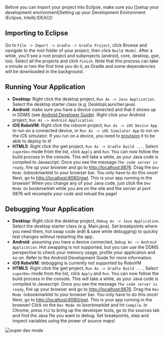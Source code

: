 Before you can import your project into Eclipse, make sure you [[setup your development environment|Setting up your Development Environment (Eclipse, Intellij IDEA)]]!

## Importing to Eclipse
Go to `File -> Import -> Gradle -> Gradle Project`, click Browse and navigate to the root folder of your project, then click `Build Model`. After a while, you'll see a root project and subprojects (android, core, desktop, gwt, ios). Select all the projects and click `Finish`. Note that this process can take a minute or two the first time you do it, as Gradle and some dependencies will be downloaded in the background.

## Running Your Application ##

  * **Desktop**: Right click the desktop project, `Run As -> Java Application`. Select the desktop starter class (e.g. DesktopLauncher.java).
  * **Android**: make sure you have a device connected and that it shows up in DDMS (see  [Android Developer Guide](http://developer.android.com/guide/index.html)). Right click your Android project, `Run As -> Android Application`.
  * **iOS RoboVM**: Right click the robovm project, `Run As -> iOS Device App` to run on a connected device, or `Run As -> iOS Simulator App` to run on the iOS simulator. If you run on a device, you need to [provision](https://developer.apple.com/library/ios/documentation/ToolsLanguages/Conceptual/YourFirstAppStoreSubmission/ProvisionYourDevicesforDevelopment/ProvisionYourDevicesforDevelopment.html) it to be able to deploy to it!
  * **HTML5**: Right click the gwt project, `Run As -> Gradle Build ...`. Select `superDev` mode from the list, click `Apply` and `Run`. You can now follow the build process in the console. This will take a while, as your Java code is compiled to Javascript. Once you see the message `The code server is ready`, fire up your browser and go to [http://localhost:9876](http://localhost:9876). Drag the `Dev Mode On`bookmarklet to your browser bar. You only have to do this once! Next, go to [http://localhost:8080/gwt](http://localhost:8080/gwt). This is your app running in the browser! When you change any of your Java code, just click the `Dev Mode On` bookmarklet while you are on the site and the server at port 9876 will recompile your code and reload the page!

## Debugging Your Application ##

  * **Desktop**: Right click the desktop project, `Debug As -> Java Application`. Select the desktop starter class (e.g. Main.java). Set breakpoints where you need them, hot swap code (edit & save while debugging) to quickly test changes without restarting the app.
  * **Android**: assuming you have a device connected, `Debug As -> Android Application`. Hot swapping is not supported, but you can use the DDMS perspective to check your memory usage, profile your application and so on. Refer to the Android Development Guide for more information.
  * **iOS RoboVM**: debugging is currently not supported by RoboVM
  * **HTML5**: Right click the gwt project, `Run As -> Gradle Build ...`. Select `superDev` mode from the list, click `Apply` and `Run`. You can now follow the build process in the console. This will take a while, as your Java code is compiled to Javascript. Once you see the message `The code server is ready`, fire up your browser and go to [http://localhost:9876](http://localhost:9876). Drag the `Dev Mode On`bookmarklet to your browser bar. You only have to do this once! Next, go to [http://localhost:8080/gwt](http://localhost:8080/gwt). This is your app running in the browser! Click on the `Dev Mode On` boorkmarklet and hit `Compile`. In Chrome, press `F12` to bring up the developer tools, go to the sources tab and find the Java file you want to debug. Set breakpoints, step and inspect variables using the power of source maps!

![super dev mode](http://libgdx.badlogicgames.com/uploads/Screen%20Shot%202014-03-23%20at%2019.11.27-BkaIpjttPQ.png)